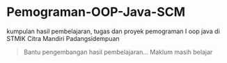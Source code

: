 # Pemograman-OOP-Java-SCM
kumpulan hasil pembelajaran, tugas dan proyek pemograman I oop java di STMIK Citra Mandiri Padangsidempuan
> Bantu pengembangan hasil pembelajaran... Maklum masih belajar
